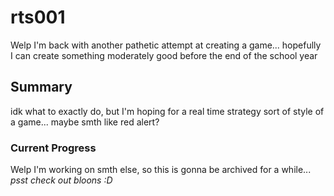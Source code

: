 # rts001
Welp I'm back with another pathetic attempt at creating a game... hopefully I can create something moderately good before the end of the school year

## Summary
idk what to exactly do, but I'm hoping for a real time strategy sort of style of a game... maybe smth like red alert?

### Current Progress
Welp I'm working on smth else, so this is gonna be archived for a while... *psst check out bloons :D*

